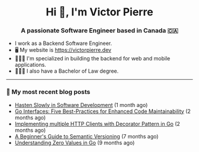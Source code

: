 <h1 align="center">Hi 👋, I'm Victor Pierre</h1>
<h3 align="center">A passionate Software Engineer based in Canada 🇨🇦</h3>

- I work as a Backend Software Engineer.
- 🖥 My website is https://victorpierre.dev
- 👨🏻‍💻 I'm specialized in building the backend for web and mobile applications.
- 👨🏻‍⚖️ I also have a Bachelor of Law degree.

---

### 📝 My most recent blog posts

- [Hasten Slowly in Software Development](https://victorpierre.devhttps://victorpierre.dev/blog/festina-lente/) (1 month ago)
- [Go Interfaces: Five Best-Practices for Enhanced Code Maintainability](https://victorpierre.devhttps://victorpierre.dev/blog/five-go-interfaces-best-practices/) (2 months ago)
- [Implementing multiple HTTP Clients with Decorator Pattern in Go](https://victorpierre.devhttps://victorpierre.dev/blog/decorator-pattern-in-go/) (2 months ago)
- [A Beginner&#39;s Guide to Semantic Versioning](https://victorpierre.devhttps://victorpierre.dev/blog/beginners-guide-semantic-versioning/) (7 months ago)
- [Understanding Zero Values in Go](https://victorpierre.devhttps://victorpierre.dev/blog/zero-values-in-go/) (9 months ago)
